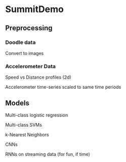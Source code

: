 # SummitDemo

## Preprocessing

### Doodle data

Convert to images

### Accelerometer Data

Speed vs Distance profiles (2d)

Accelerometer time-series scaled to same time periods

## Models

Multi-class logistic regression

Multi-class SVMs

k-Nearest Neighbors

CNNs

RNNs on streaming data (for fun, if time)